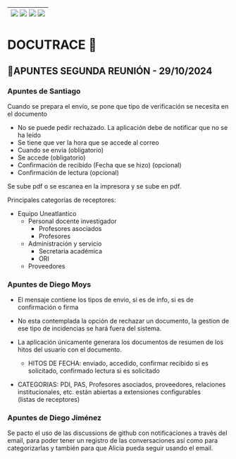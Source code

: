 <div align=right>

| [![](https://img.shields.io/badge/-Inicio-FFF?style=flat&logo=Emlakjet&logoColor=black)](/README.md) [![](https://img.shields.io/badge/-Modelo_de_Dominio-FFF?style=flat&logo=LiveChat&logoColor=black)](/docs/modeloDeDominio/) [![](https://img.shields.io/badge/-Actores_y_Casos_de_Uso-FFF?style=flat&logo=openstreetmap&logoColor=black)](/docs/casosDeUso/) [![](https://img.shields.io/badge/-Sesiones_de_Requisitado-FFF?style=flat&logo=Proton&logoColor=black)](/docs/sesiones/) |
|-:|

</div>


# DOCUTRACE 📄

## 🔰APUNTES SEGUNDA REUNIÓN - 29/10/2024

### Apuntes de Santiago

Cuando se prepara el envío, se pone que tipo de verificación se necesita en el documento

- No se puede pedir rechazado. La aplicación debe de notificar que no se ha leído
- Se tiene que ver la hora que se accede al correo
- Cuando se envia (obligatorio)
- Se accede (obligatorio)
- Confirmación de recibido (Fecha que se hizo) (opcional)
- Confirmación de lectura (opcional)

Se sube pdf o se escanea en la impresora y se sube en pdf.

Principales categorías de receptores:
- Equipo Uneatlantico
    - Personal docente investigador
        - Profesores asociados
        - Profesores
    - Administración y servicio
        - Secretaria académica
        - ORI
    - Proveedores

### Apuntes de Diego Moys

- El mensaje contiene los tipos de envio, si es de info, si es de confirmación o firma

- No esta contemplada la opción de rechazar un documento, la gestion de ese tipo de incidencias se hará fuera del sistema.

- La aplicación únicamente generara los documentos de resumen de los hitos del usuario con el documento.

    - HITOS DE FECHA: enviado, accedido, confirmar recibido si es solicitado, confirmado lectura si es solicitado

- CATEGORIAS: PDI, PAS, Profesores asociados, proveedores, relaciones institucionales, etc. están abiertas a extensiones configurables (listas de receptores)

### Apuntes de Diego Jiménez

Se pacto el uso de las discussions de github con notificaciones a través del email, para poder tener un registro de las conversaciones así como para categorizarlas y también para que Alicia pueda seguir usando el email.